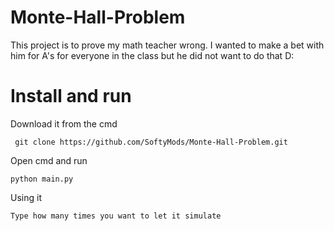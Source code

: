 # Monte-Hall-Problem
This project is to prove my math teacher wrong. I wanted to make a bet with him for A's for everyone in the class but he did not want to do that D:


# Install and run
Download it from the cmd
```
 git clone https://github.com/SoftyMods/Monte-Hall-Problem.git
```
Open cmd and run
```
python main.py
```
Using it
```
Type how many times you want to let it simulate
 ```
